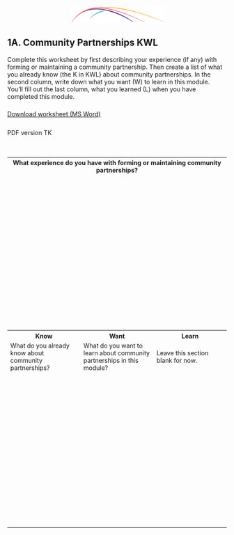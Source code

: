 <div style="text-align:center"><img src="/logo/Connectedlib-Logo-Graph.png"></div>

## 1A. Community Partnerships KWL
Complete this worksheet by first describing your experience (if any) with forming or maintaining a community partnership. Then create a list of what you already know (the K in KWL) about community partnerships. In the second column, write down what you want (W) to learn in this module. You’ll fill out the last column, what you learned (L) when you have completed this module.

<a href="/assets/Partnerships_1A.docx" target="_blank" >  <i class="fa fa-file-word-o" style="font-size:24px;color:blue;"></i>Download  worksheet (MS Word) </a>

<i class="fa fa-file-pdf-o" style="font-size:24px;color:blue;"></i>PDF version TK

<br>

<table class="table-format2"><tr>
<th colspan="3">What experience do you have with forming or maintaining community partnerships?</th>
</tr>
<tr>
<td colspan="3" height="350"></td>
</tr>
<tr>
<th>Know</th>
<th>Want</th>
<th>Learn</th>
</tr>
<tr>
<td>What do you already know about community partnerships? </td>
<td>What do you want to learn about community partnerships in this module?</td>
<td>Leave this section blank for now.</td>
</tr>
<tr>
<td style="width: 33%;height:349px;"></td>
<td style="width: 33%;height:349px;"></td>
<td style="width: 33%;height:349px;"></td>
</tr>
</table>